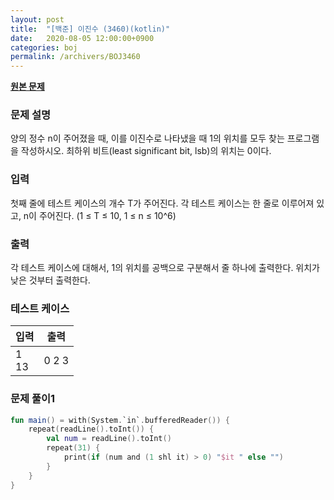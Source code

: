```yaml
---
layout: post
title:  "[백준] 이진수 (3460)(kotlin)"
date:   2020-08-05 12:00:00+0900
categories: boj
permalink: /archivers/BOJ3460
---
```


**[원본 문제](https://www.acmicpc.net/problem/3460)**

### 문제 설명

양의 정수 n이 주어졌을 때, 이를 이진수로 나타냈을 때 1의 위치를 모두 찾는 프로그램을 작성하시오. 최하위 비트(least significant bit, lsb)의 위치는 0이다.

### 입력

첫째 줄에 테스트 케이스의 개수 T가 주어진다. 각 테스트 케이스는 한 줄로 이루어져 있고, n이 주어진다. (1 ≤ T ≤ 10, 1 ≤ n ≤ 10^6)

### 출력

각 테스트 케이스에 대해서, 1의 위치를 공백으로 구분해서 줄 하나에 출력한다. 위치가 낮은 것부터 출력한다.

### 테스트 케이스

|입력|출력|
|-----|-----|
|1<br>13|0 2 3|

### 문제 풀이1

```kotlin
fun main() = with(System.`in`.bufferedReader()) {
    repeat(readLine().toInt()) {
        val num = readLine().toInt()
        repeat(31) {
            print(if (num and (1 shl it) > 0) "$it " else "")
        }
    }
}
```
